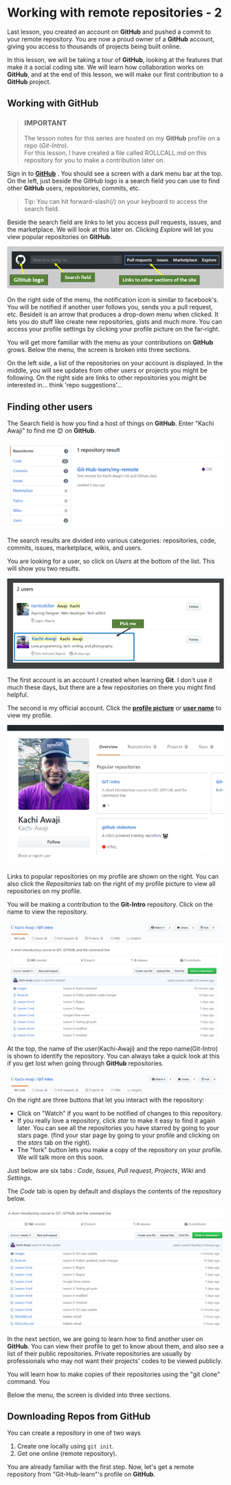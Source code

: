# Working with remote repositories - 2

Last lesson, you created an account on __GitHub__ and pushed a commit to your remote repository.  You are now a proud owner of a __GitHub__ account, giving you access to thousands of projects being built online. 

In this lesson, we will be taking a tour of __GitHub__, looking at the features that make it a social coding site. We will learn how collaboration works on __GitHub__, and at the end of this lesson, we will make our first contribution to a __GitHub__ project.

## Working with __GitHub__
> ### __IMPORTANT__
> The lesson notes for this series are hosted on my __GitHub__ profile on a repo (_Git-Intro_).  
For this lesson, I have created a file called ROLLCALL.md on this repository for you to make a contribution later on. 

Sign in to [__GitHub__](https://github.com)  . You should see a screen with a dark menu bar at the top. On the left, just beside the GitHub logo is a search field you can use to find other __GitHub__ users, repositories, commits, etc. 
> Tip: You can hit forward-slash(/) on your keyboard to access the search field.

Beside the search field are links to let you access pull requests, issues, and the marketplace. We will look at this later on. Clicking _Explore_ will let you view popular repositories on __GitHub__.

![__Git__ Status](./images/54-MenuBar.png)  

On the right side of the menu, the notification icon is similar to facebook's. You will be notified if another user follows you, sends you a pull request, etc. Besideit is an arrow that produces a drop-down menu when clicked. It lets you do stuff like create new repositories, gists and much more.  You can access your profile settings by clicking your profile picture on the far-right.

You will get more familiar with the menu as your contributions on __GitHub__ grows. Below the menu, the screen is broken into three sections. 
	
On the left side, a list of the repositories on your account is displayed. In the middle, you will see updates from other users or projects you might be following. On the right side are links to other repositories you might be interested in... think 'repo suggestions'... 

## Finding other users
The Search field is how you find a host of things on __GitHub__. Enter "Kachi Awaji" to find me 😊 on __GitHub__. 

![__Git__ Status](./images/55-SearchResult.png)  

The search results are divided into various categories: repositories, code, commits, issues, marketplace, wikis, and users.

You are looking for a user, so click on _Users_ at the bottom of the list. This will show you two results.

![__Git__ Status](./images/56-PickUser.png)  

The first account is an account I created when learning __Git__. I don't use it much these days, but there are a few repositories on there you might find helpful.

The second is my official account. Click the [__profile picture__](https://github.com/Kachi-Awaji) or [__user name__](https://github.com/Kachi-Awaji) to view my profile.

![__Git__ Status](./images/52-MyGitHub.png)

Links to popular repositories on my profile are shown on the right. 
You can also click the _Repositories_ tab on the right of my profile picture to view all repositories on my profile. 

You will be making a contribution to the __Git-Intro__ repository. Click on the name to view the repository. 

![Repository Screenshot](./images/57-GitIntro.png)

At the top, the name of the user(Kachi-Awaji) and the repo name(Git-Intro) is shown to identify the repository. You can always take a quick look at this if you get lost when going through __GitHub__ repositories.

![Repository Screenshot](./images/58-GitIntroTop.png)
On the right are three buttons that let you interact with the repository:
- Click on "Watch" if you want to be notified of changes to this repository. 
- If you really love a repository, click _star_ to make it easy to find it again later. You can see all the repositories you have starred by going to your stars page. (find your star page by going to your profile and clicking on the _stars_ tab on the right).
- The "fork" button lets you make a copy of the repository on your profile. We will talk more on this soon.

Just below are six tabs : _Code_, _Issues_, _Pull request_, _Projects_, _Wiki_ and _Settings_. 

The _Code_ tab is open by default and displays the contents of the repository below. 

![Repository Screenshot](./images/59-RepositoryContent.png)







In the next section, we are going to learn how to find another user on __GitHub__. You can view their profile to get to know about them, and also see a list of their public repositories. Private repositories are usually by professionals who may not want their projects' codes to be viewed publicly.



You will learn how to make copies of their repositories using the "git clone" command. You  

Below the menu, the screen is divided into three sections.



## Downloading Repos from GitHub
You can create a repository in one of two ways  
1. Create one locally using `git init`.
2. Get one online (remote repository).

You are already familiar with the first step. Now, let's get a remote repository from "Git-Hub-learn"'s profile on __GitHub__.




<!-- #
The remote repository takes the most recent commit, and uses that to create the files on the server. 


When you created your new repository, you initialized it with a README file. README files are a great place to describe your project in more detail, or add some documentation such as how to install or use your project. The contents of your README file are automatically shown on the front page of your repository.

Let's commit a change to the README file.

In your repository's list of files, click README.md.

Readme file in file list
Above the file's content, click .

On the Edit file tab, type some information about yourself.

New content in file
Above the new content, click Preview changes.

File preview button
Review the changes you made to the file. You'll see the new content in green.

File preview view
At the bottom of the page, type a short, meaningful commit message that describes the change you made to the file. You can attribute the commit to more than one author in the commit message. For more information, see "Creating a commit with multiple co-authors."

Commit message for your change
Below the commit message fields, decide whether to add your commit to the current branch or to a new branch. If your current branch is master, you should choose to create a new branch for your commit and then create a pull request.

Commit branch options
Click Propose file change.

Propose file change button
Celebrate
Congratulations! You have now created a repository, including a README file, and created your first commit on GitHub. What do you want to do next?

"Set up Git"
Create a repository
"Fork a repository"
"Be social"

 -->
